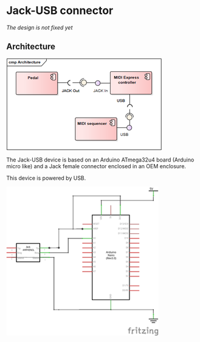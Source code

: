 # Jack-USB connector

_The design is not fixed yet_

## Architecture

![Global architecture of the project](/documentation/images/architecture.png)

The Jack-USB device is based on an Arduino ATmega32u4 board (Arduino micro like) and a Jack female connector enclosed in an OEM enclosure.

This device is powered by USB.

<img src="documentation/images/board_schematics.png" width=400/>